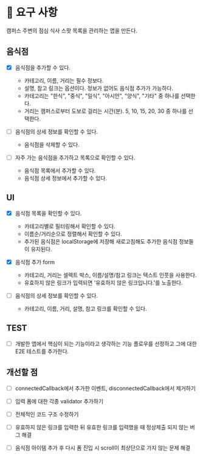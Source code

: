# 🎯 요구 사항

캠퍼스 주변의 점심 식사 스팟 목록을 관리하는 앱을 만든다.

## 음식점

- [x] 음식점을 추가할 수 있다.

  - 카테고리, 이름, 거리는 필수 정보다.
  - 설명, 참고 링크는 옵션이다. 정보가 없어도 음식점 추가가 가능하다.
  - 카테고리는 "한식", "중식", "일식", "아시안", "양식", "기타" 중 하나를 선택한다.
  - 거리는 캠퍼스로부터 도보로 걸리는 시간(분). 5, 10, 15, 20, 30 중 하나를 선택한다.

- [ ] 음식점의 상세 정보를 확인할 수 있다.

  - 음식점을 삭제할 수 있다.

- [ ] 자주 가는 음식점을 추가하고 목록으로 확인할 수 있다.

  - 음식점 목록에서 추가할 수 있다.
  - 음식점 상세 정보에서 추가할 수 있다.

## UI

- [x] 음식점 목록을 확인할 수 있다.
  - 카테고리별로 필터링해서 확인할 수 있다.
  - 이름순/거리순으로 정렬해서 확인할 수 있다.
  - 추가된 음식점은 localStorage에 저장해 새로고침해도 추가한 음식점 정보들이 유지된다.
- [x] 음식점 추가 form

  - 카테고리, 거리는 셀렉트 박스, 이름/설명/참고 링크는 텍스트 인풋을 사용한다.
  - 유효하지 않은 링크가 입력되면 '유효하지 않은 링크입니다.'를 노출한다.

- [ ] 음식점의 상세 정보를 확인할 수 있다.
  - 카테고리, 이름, 거리, 설명, 참고 링크를 확인할 수 있다.

## TEST

- [ ] 개발한 앱에서 핵심이 되는 기능이라고 생각하는 기능 플로우를 선정하고 그에 대한 E2E 테스트를 추가한다.

## 개선할 점

- [ ] connectedCallback에서 추가한 이벤트, disconnectedCallback에서 제거하기
- [ ] 입력 폼에 대한 각종 validator 추가하기
- [ ] 전체적인 코드 구조 수정하기

- [ ] 유효하지 않은 링크를 입력한 뒤 유효한 링크를 입력했을 때 정상제출 되지 않는 버그 해결
- [ ] 음식점 아이템 추가 후 다시 폼 진입 시 scroll이 최상단으로 가지 않는 문제 해결
